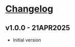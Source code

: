 # [Changelog](https://github.com/million-views/packages/commits/main/rr-builder)

## v1.0.0 - 21APR2025

- Initial version
